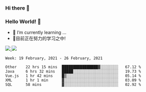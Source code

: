 ### Hi there 👋
### Hello World! 🙌

- 🌱 I’m currently learning ...
- 📖目前正在努力的学习之中!

<a href="https://github.com/anuraghazra/github-readme-stats">
  <img src="https://github-readme-stats.vercel.app/api?username=keyboardWithDream&show_icons=true&repo=github-readme-stats" />
</a>
<a href="https://github.com/anuraghazra/convoychat">
  <img src="https://github-readme-stats.vercel.app/api/top-langs/?username=keyboardWithDream&layout=compact&repo=convoychat" />
</a>



<!--START_SECTION:waka-->
```text
Week: 19 February, 2021 - 26 February, 2021

Other    22 hrs 15 mins  ████████████████▓░░░░░░░░   67.12 % 
Java     6 hrs 32 mins   █████░░░░░░░░░░░░░░░░░░░░   19.73 % 
Vue.js   1 hr 42 mins    █▒░░░░░░░░░░░░░░░░░░░░░░░   05.14 % 
XML      1 hr 1 min      ▓░░░░░░░░░░░░░░░░░░░░░░░░   03.09 % 
SQL      58 mins         ▓░░░░░░░░░░░░░░░░░░░░░░░░   02.92 % 
```
<!--END_SECTION:waka-->
